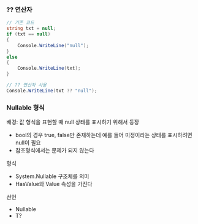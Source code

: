 ### ?? 연산자
```csharp
// 기존 코드
string txt = null;
if (txt == null)
{
    Console.WriteLine("null");
}
else
{
    Console.WriteLine(txt);
}

// ?? 연산자 사용
Console.WriteLine(txt ?? "null");
```

### Nullable 형식
배경: 값 형식을 표현할 때 null 상태를 표시하기 위해서 등장
- bool의 경우 true, false만 존재하는데 예를 들어 미정이라는 상태를 표시하려면 null이 필요
- 참조형식에서는 문제가 되지 않는다

형식
- System.Nullable<T> 구조체를 의미
- HasValue와 Value 속성을 가진다

선언
- Nullable<T>
- T?